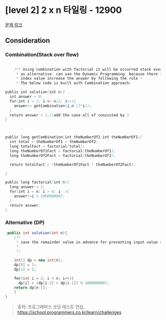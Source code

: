 # [level 2] 2 x n 타일링 - 12900 

[문제 링크](https://school.programmers.co.kr/learn/courses/30/lessons/12900) 

## Consideration

### Combination(Stack over flow)
``` java

    /** Using combination with factorial it will be occurred stack over flow. ex) 16! already over the int range
     * as alternative. can use the Dynamic Programming. because there is the rule. so by increasing
     * index value increase the answer by following the rule *
     * The below code is built with Combination approach/

public int solution(int n){  
  int answer = 0;
  for(int i = 1; i <= n/2; i++){
    answer+= getCombination(i,n-(2*i));
  }
  return answer + 1;//add the case all of consisted by 1
}



public long getCombination(int theNumberOf2,int theNumberOf1){
  int total = theNumberOf1 + theNumberOf2;
  long totalFact = factorial(total);
  long theNumberOf1Fact = factorial(theNumberOf1);
  long theNumberOf2Fact = factorial(theNumberOf2);

  return totalFact / (theNumberOf1Fact * theNumberOf2Fact);

}

public long factorial(int n){
  long answer = 1;
  for(int i = n; i > 0; i--){
    answer*=i % 1000000007;
  }
  return answer;
}

```
### Alternative (DP)
``` java
 public int solution(int n){
    /**
     * save the remainder value in advance for preventing input value range being stack over flow. (distribution law)
     * 
     */

    int[] dp = new int[n];
    dp[0] = 1;
    dp[1] = 2;

    for(int i = 2; i < n; i++){
      dp[i] = (dp[i-2] + dp[i-1]) % 1000000007;
    return dp[n-1];
    }
}

```



> 출처: 프로그래머스 코딩 테스트 연습, https://school.programmers.co.kr/learn/challenges
